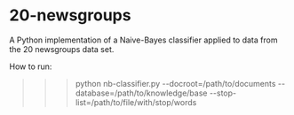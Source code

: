 20-newsgroups
=============

A Python implementation of a Naive-Bayes classifier applied to data from the 20 newsgroups data set.

How to run:

>>> python nb-classifier.py --docroot=/path/to/documents
--database=/path/to/knowledge/base
--stop-list=/path/to/file/with/stop/words
